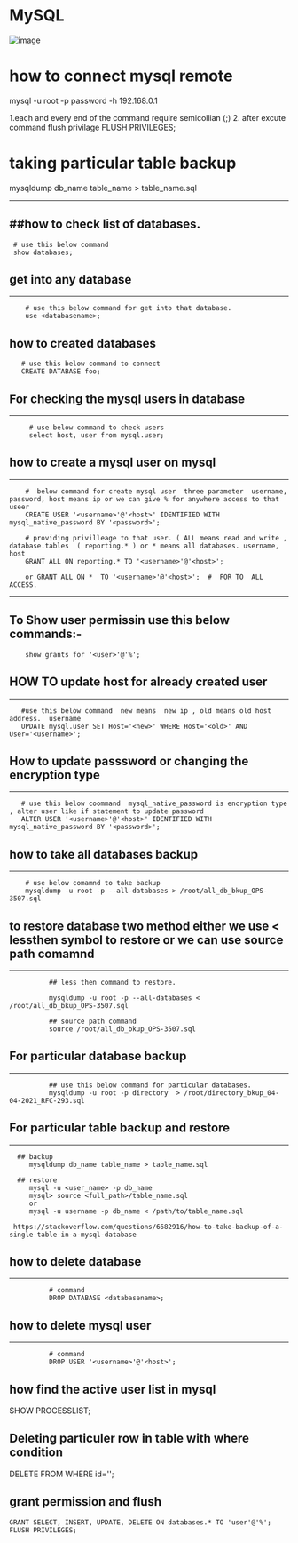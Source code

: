 # MySQL
![image](https://user-images.githubusercontent.com/53860717/139904453-397130af-0769-4a70-b932-840be00e30a1.png)



# how to connect mysql remote
  mysql -u  root  -p password -h 192.168.0.1
  
  
   
   1.each and every end of the command require semicollian (;)
   2. after excute command flush privilage
   FLUSH PRIVILEGES;

# taking particular table backup


   mysqldump db_name table_name > table_name.sql

---------------------------------------

##how to check list of databases.
------------------------------------------
     # use this below command
     show databases;

## get into any database
---------------------------------
        # use this below command for get into that database.
        use <databasename>;

##  how to created databases
       # use this below command to connect
       CREATE DATABASE foo;
  
  
## For checking the mysql users in database
  -------------------------------------------
         # use below command to check users
         select host, user from mysql.user;

## how to create  a mysql user on mysql
-----------------------------------------------------  
  
        #  below command for create mysql user  three parameter  username, password, host means ip or we can give % for anywhere access to that useer
        CREATE USER '<username>'@'<host>' IDENTIFIED WITH mysql_native_password BY '<password>';

        # providing privilleage to that user. ( ALL means read and write ,  database.tables  ( reporting.* ) or * means all databases. username, host
        GRANT ALL ON reporting.* TO '<username>'@'<host>';

        or GRANT ALL ON *  TO '<username>'@'<host>';  #  FOR TO  ALL ACCESS.
  
--------------------
##  To Show user permissin use this below commands:-

        show grants for '<user>'@'%';  
  
## HOW TO update host for already created user
-----------------------------------------------  
  
       #use this below command  new means  new ip , old means old host address.  username
       UPDATE mysql.user SET Host='<new>' WHERE Host='<old>' AND User='<username>';
  
  
##  How to update passsword or changing the encryption type
--------------------------------------------------  
       # use this below coommand  mysql_native_password is encryption type , alter user like if statement to update password
       ALTER USER '<username>'@'<host>' IDENTIFIED WITH mysql_native_password BY '<password>';
  
  
  
## how to take all databases backup 
-----------------
        # use below comamnd to take backup
        mysqldump -u root -p --all-databases > /root/all_db_bkup_OPS-3507.sql
  

## to restore database two  method either we use < lessthen symbol to restore or we can use source path comamnd
------------------------------
              ## less then command to restore.
                                                           
              mysqldump -u root -p --all-databases < /root/all_db_bkup_OPS-3507.sql                                           
      
              ## source path command 
              source /root/all_db_bkup_OPS-3507.sql
  
##  For particular database backup
----------------------------  
              ## use this below command for particular databases.
              mysqldump -u root -p directory  > /root/directory_bkup_04-04-2021_RFC-293.sql

## For particular table backup and restore
----------------  
      ## backup 
         mysqldump db_name table_name > table_name.sql

      ## restore
         mysql -u <user_name> -p db_name
         mysql> source <full_path>/table_name.sql
         or
         mysql -u username -p db_name < /path/to/table_name.sql
       
     https://stackoverflow.com/questions/6682916/how-to-take-backup-of-a-single-table-in-a-mysql-database
                                                               
                                                               
## how to delete database
-------------------  
              # command
              DROP DATABASE <databasename>;
  
## how to delete mysql user
------------------------  
              # command
              DROP USER '<username>'@'<host>';
  

## how find the active user list in mysql 
  
  SHOW PROCESSLIST;
  
  
## Deleting particuler row in table with  where condition
  
  DELETE FROM <table> WHERE id='<vaule>';
  
  
## grant permission and flush 

    GRANT SELECT, INSERT, UPDATE, DELETE ON databases.* TO 'user'@'%';
    FLUSH PRIVILEGES;
    
     
